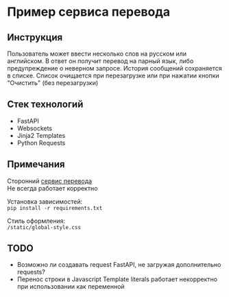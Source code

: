 # Пример сервиса перевода
## Инструкция
Пользователь может ввести несколько слов на русском или английском. В ответ он получит перевод на парный язык, либо предупреждение о неверном запросе. История сообщений сохраняется в списке. Список очищается при перезагрузке или при нажатии кнопки "Очистить" (без перезагрузки)
## Стек технологий
* FastAPI
* Websockets
* Jinja2 Templates
* Python Requests
## Примечания
Сторонний [сервис перевода](https://mymemory.translated.net/doc/spec.php)  
Не всегда работает корректно  

Установка зависимостей:  
`pip install -r requirements.txt`  

Стиль оформления:  
`/static/global-style.css`
## TODO
* Возможно ли создавать request FastAPI, не загружая дополнительно requests?
* Перенос строки в Javascript Template literals работает некорректно при использовании как переменной
